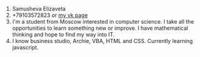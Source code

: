 1. Samusheva Elizaveta
2. +79103572823 or [my vk page](https://vk.com/dan_is_not_on_fire)
3. I'm a student from Moscow interested in computer science. I take all the opportunities to learn something new or improve. I have mathematical thinking and hope to find my way into IT.
4. I know business studio, Archie, VBA, HTML and CSS. Currently learning javascript.
